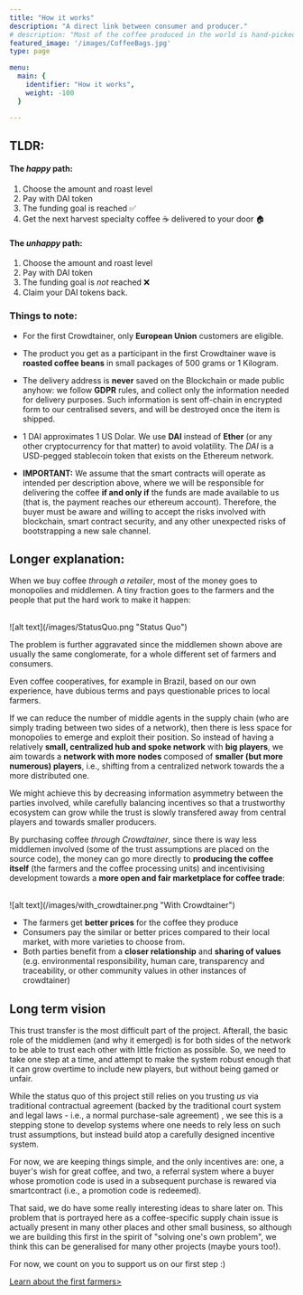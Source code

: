 ```yaml
---
title: "How it works"
description: "A direct link between consumer and producer."
# description: "Most of the coffee produced in the world is hand-picked and cultivated by small farmers. Yet, its markets are moved by a few huge companies."
featured_image: '/images/CoffeeBags.jpg'
type: page

menu:
  main: {
    identifier: "How it works",
    weight: -100
  }

---
```


## TLDR:
#### The *happy* path:

1. Choose the amount and roast level
2. Pay with DAI token 
3. The funding goal is reached ✅
4. Get the next harvest specialty coffee ☕️ delivered to your door 🏠

#### The *unhappy* path:

1. Choose the amount and roast level
2. Pay with DAI token
3. The funding goal is *not* reached ❌
4. Claim your DAI tokens back.

### Things to note:

* For the first Crowdtainer, only **European Union** customers are eligible.

* The product you get as a participant in the first Crowdtainer wave is **roasted coffee beans** in small packages of 500 grams or 1 Kilogram.

* The delivery address is **never** saved on the Blockchain or made public anyhow: we follow **GDPR** rules, and collect only the information needed for delivery purposes. Such information is sent off-chain in encrypted form to our centralised severs, and will be destroyed once the item is shipped. 

* 1 DAI approximates 1 US Dolar. We use **DAI** instead of **Ether** (or any other cryptocurrency for that matter) to avoid volatility. The *_DAI_* is a USD-pegged stablecoin token that exists on the Ethereum network.

* **IMPORTANT:** We assume that the smart contracts will operate as intended per description above, where we will be responsible for delivering the coffee **if and only if** the funds are made available to us (that is, the payment reaches our ethereum account). Therefore, the buyer must be aware and willing to accept the risks involved with blockchain, smart contract security, and any other unexpected risks of bootstrapping a new sale channel.


## Longer explanation:

When we buy coffee *through a retailer*, most of the money goes to monopolies and middlemen. A tiny fraction goes to the farmers and the people that put the hard work to make it happen:

<br />
![alt text](/images/StatusQuo.png "Status Quo")
<br />

The problem is further aggravated since the middlemen shown above are usually the same conglomerate, for a whole different set of farmers and consumers.

Even coffee cooperatives, for example in Brazil, based on our own experience, have dubious terms and pays questionable prices to local farmers.

If we can reduce the number of middle agents in the supply chain (who are simply trading between two sides of a network), then there is less space for monopolies to emerge and exploit their position. So instead of having a relatively **small, centralized hub and spoke network** with **big players**, we aim towards a **network with more nodes** composed of **smaller (but more numerous) players**, i.e., shifting from a centralized network towards the a more distributed one.

We might achieve this by decreasing information asymmetry between the parties involved, while carefully balancing incentives so that a trustworthy ecosystem can grow while the trust is slowly transfered away from central players and towards smaller producers.

By purchasing coffee *through Crowdtainer*, since there is way less middlemen involved (some of the trust assumptions are placed on the source code), the money can go more directly to **producing the coffee itself** (the farmers and the coffee processing units) and incentivising development towards a **more open and fair marketplace for coffee trade**:

<br />
![alt text](/images/with_crowdtainer.png "With Crowdtainer")
<br />

* The farmers get **better prices** for the coffee they produce
* Consumers pay the similar or better prices compared to their local market, with more varieties to choose from.
* Both parties benefit from a **closer relationship** and **sharing of values** (e.g. environmental responsibility, human care, transparency and traceability, or other community values in other instances of crowdtainer)

## Long term vision

This trust transfer is the most difficult part of the project. Afterall, the basic role of the middlemen (and why it emerged) is for both sides of the network to be able to trust each other with little friction as possible. So, we need to take one step at a time, and attempt to make the system robust enough that it can grow overtime to include new players, but without being gamed or unfair.

While the status quo of this project still relies on you trusting *us* via traditional contractual agreement (backed by the traditional court system and legal laws - i.e., a normal purchase-sale agreement) , we see this is a stepping stone to develop systems where one needs to rely less on such trust assumptions, but instead build atop a carefully designed incentive system.

For now, we are keeping things simple, and the only incentives are: one, a buyer's wish for great coffee, and two, a referral system where a buyer whose promotion code is used in a subsequent purchase is rewared via smartcontract (i.e., a promotion code is redeemed). 

That said, we do have some really interesting ideas to share later on. This problem that is portrayed here as a coffee-specific supply chain issue is actually present in many other places and other small business, so although we are building this first in the spirit of "solving one's own problem", we think this can be generalised for many other projects (maybe yours too!).

For now, we count on you to support us on our first step :) 

<p class="tc"> <a href="/farmers">Learn about the first farmers></a></p>



<!-- We accept **help with auditing the smartcontracts** or **donations** to the following address: **0xasldkfjasldkfjlkjskldf** -->




<!-- > ### The challange is to create a more efficient trade than what exists today. Cutting the middlemen means farmers selling directly to coffee drinkers or roasters. -->

<!-- Shipping coffee overseas (in this first case, from Brazil to Europe) requires volume: it only makes sense if we can sell it to enough people to fill up a container.

To do so, an Ethereum smartcontract (source code) drives a coffee crowdsale of the farms production.

If the funding goal **is not** reached, the money can be released from the smart contract back to the buyers.

If however, the funding goal **is** reached, the coffee is considered sold and production kicks in - that would make the it first significant coffee trade organized by code and people instead of huge corporations. -->

